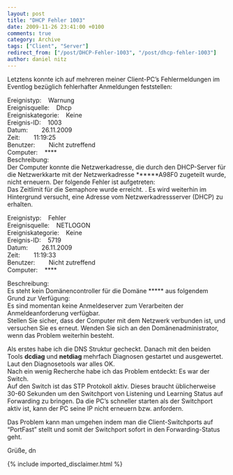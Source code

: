 ```yaml
---
layout: post
title: "DHCP Fehler 1003"
date: 2009-11-26 23:41:00 +0100
comments: true
category: Archive
tags: ["Client", "Server"]
redirect_from: ["/post/DHCP-Fehler-1003", "/post/dhcp-fehler-1003"]
author: daniel nitz
---
```

<!-- more -->
<p>Letztens konnte ich auf mehreren meiner Client-PC’s Fehlermeldungen im Eventlog bezüglich fehlerhafter Anmeldungen feststellen:</p>  <p>Ereignistyp:&#160;&#160;&#160; Warnung   <br />Ereignisquelle:&#160;&#160;&#160; Dhcp    <br />Ereigniskategorie:&#160;&#160;&#160; Keine    <br />Ereignis-ID:&#160;&#160;&#160; 1003    <br />Datum:&#160;&#160;&#160;&#160;&#160;&#160;&#160; 26.11.2009    <br />Zeit:&#160;&#160;&#160;&#160;&#160;&#160;&#160; 11:19:25    <br />Benutzer:&#160;&#160;&#160;&#160;&#160;&#160;&#160; Nicht zutreffend    <br />Computer:&#160;&#160;&#160; ****    <br />Beschreibung:    <br />Der Computer konnte die Netzwerkadresse, die durch den DHCP-Server für die Netzwerkkarte mit der Netzwerkadresse ******A98F0 zugeteilt wurde, nicht erneuern. Der folgende Fehler ist aufgetreten:     <br />Das Zeitlimit für die Semaphore wurde erreicht. . Es wird weiterhin im Hintergrund versucht, eine Adresse vom Netzwerkadressserver (DHCP) zu erhalten. </p>  <p>Ereignistyp:&#160;&#160;&#160; Fehler   <br />Ereignisquelle:&#160;&#160;&#160; NETLOGON    <br />Ereigniskategorie:&#160;&#160;&#160; Keine    <br />Ereignis-ID:&#160;&#160;&#160; 5719    <br />Datum:&#160;&#160;&#160;&#160;&#160;&#160;&#160; 26.11.2009    <br />Zeit:&#160;&#160;&#160;&#160;&#160;&#160;&#160; 11:19:33    <br />Benutzer:&#160;&#160;&#160;&#160;&#160;&#160;&#160; Nicht zutreffend    <br />Computer:&#160;&#160;&#160; ****</p>  <p>Beschreibung:   <br />Es steht kein Domänencontroller für die Domäne ***** aus folgendem Grund zur Verfügung:     <br />Es sind momentan keine Anmeldeserver zum Verarbeiten der Anmeldeanforderung verfügbar.    <br />Stellen Sie sicher, dass der Computer mit dem Netzwerk verbunden ist, und versuchen Sie es erneut. Wenden Sie sich an den Domänenadministrator, wenn das Problem weiterhin besteht. </p>  <p>Als erstes habe ich die DNS Struktur gecheckt. Danach mit den beiden Tools <strong>dcdiag</strong> und <strong>netdiag</strong> mehrfach Diagnosen gestartet und ausgewertet. Laut den Diagnosetools war alles OK.    <br />Nach ein wenig Recherche habe ich das Problem entdeckt: Es war der Switch.     <br />Auf den Switch ist das STP Protokoll aktiv. Dieses braucht üblicherweise 30-60 Sekunden um den Switchport von Listening und Learning Status auf Forwarding zu bringen. Da die PC’s schneller starten als der Switchport aktiv ist, kann der PC seine IP nicht erneuern bzw. anfordern.</p>  <p>Das Problem kann man umgehen indem man die Client-Switchports auf “PortFast” stellt und somit der Switchport sofort in den Forwarding-Status geht.</p>  <p>Grüße, dn</p>
{% include imported_disclaimer.html %}
